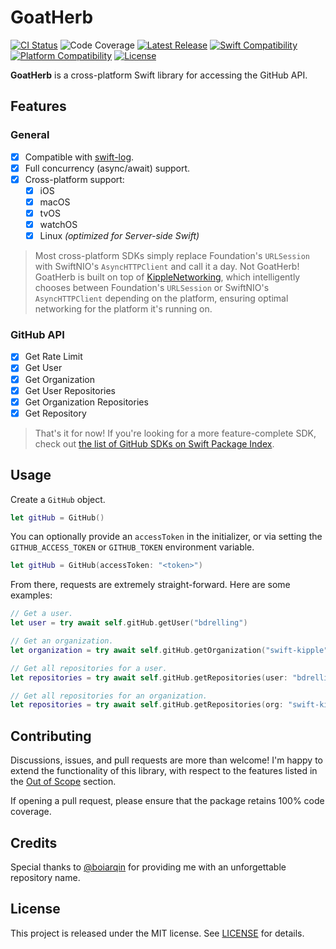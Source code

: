 # GoatHerb

[![CI Status](https://github.com/bdrelling/GoatHerb/actions/workflows/tests.yml/badge.svg)](https://github.com/bdrelling/GoatHerb/actions/workflows/tests.yml)
![Code Coverage](https://img.shields.io/badge/coverage-100%25-success)
[![Latest Release](https://img.shields.io/github/v/tag/bdrelling/GoatHerb?color=blue&label=latest)](https://github.com/bdrelling/GoatHerb/tags)
[![Swift Compatibility](https://img.shields.io/endpoint?url=https%3A%2F%2Fswiftpackageindex.com%2Fapi%2Fpackages%2Fbdrelling%2FGoatHerb%2Fbadge%3Ftype%3Dswift-versions)](https://swiftpackageindex.com/bdrelling/GoatHerb)
[![Platform Compatibility](https://img.shields.io/endpoint?url=https%3A%2F%2Fswiftpackageindex.com%2Fapi%2Fpackages%2Fbdrelling%2FGoatHerb%2Fbadge%3Ftype%3Dplatforms)](https://swiftpackageindex.com/bdrelling/GoatHerb)
[![License](https://img.shields.io/github/license/bdrelling/GoatHerb)](https://github.com/bdrelling/GoatHerb/blob/main/LICENSE)

**GoatHerb** is a cross-platform Swift library for accessing the GitHub API.

## Features

### General

- [x] Compatible with [swift-log](https://github.com/apple/swift-log).
- [x] Full concurrency (async/await) support.
- [x] Cross-platform support:
  - [x] iOS
  - [x] macOS
  - [x] tvOS
  - [x] watchOS
  - [x] Linux _(optimized for Server-side Swift)_

> Most cross-platform SDKs simply replace Foundation's `URLSession` with SwiftNIO's `AsyncHTTPClient` and call it a day. Not GoatHerb! GoatHerb is built on top of [KippleNetworking](https://github.com/swift-kipple/Networking), which intelligently chooses between Foundation's `URLSession` or SwiftNIO's `AsyncHTTPClient` depending on the platform, ensuring optimal networking for the platform it's running on.

### GitHub API

- [x] Get Rate Limit
- [x] Get User
- [x] Get Organization
- [x] Get User Repositories
- [x] Get Organization Repositories
- [x] Get Repository

> That's it for now! If you're looking for a more feature-complete SDK, check out [the list of GitHub SDKs on Swift Package Index](https://swiftpackageindex.com/search?query=GitHub).

## Usage

Create a `GitHub` object. 

```swift
let gitHub = GitHub()
```

You can optionally provide an `accessToken` in the initializer, or via setting the `GITHUB_ACCESS_TOKEN` or `GITHUB_TOKEN` environment variable.

```swift
let gitHub = GitHub(accessToken: "<token>")
```

From there, requests are extremely straight-forward. Here are some examples:

```swift
// Get a user.
let user = try await self.gitHub.getUser("bdrelling")

// Get an organization.
let organization = try await self.gitHub.getOrganization("swift-kipple")

// Get all repositories for a user.
let repositories = try await self.gitHub.getRepositories(user: "bdrelling")

// Get all repositories for an organization.
let repositories = try await self.gitHub.getRepositories(org: "swift-kipple")
```

## Contributing

Discussions, issues, and pull requests are more than welcome! I'm happy to extend the functionality of this library, with respect to the features listed in the [Out of Scope](#out-of-scope) section.

If opening a pull request, please ensure that the package retains 100% code coverage.

## Credits

Special thanks to [@boiarqin](https://github.com/boiarqin) for providing me with an unforgettable repository name.

## License

This project is released under the MIT license. See [LICENSE](/LICENSE) for details.
